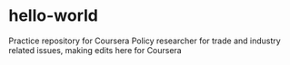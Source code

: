 # hello-world
Practice repository for Coursera
Policy researcher for trade and industry related issues, making edits here for Coursera
